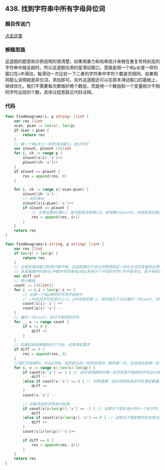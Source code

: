 ## 438. 找到字符串中所有字母异位词

### 题目传送门

[点击这里](https://leetcode.cn/problems/find-all-anagrams-in-a-string/)

### 解题思路

这道题的题意和示例说明的很清楚，如果用暴力和哈希统计来做在重复性特别高的字符串中就会超时。所以这道题应用的是滑动窗口，思路是用一个和`p`长度一样的窗口在`s`中滑动，每滑动一次比较一下二者的字符串中字符个数是否相同，如果相同那么说明就是异位词，添加即可。另外这道题还可以在原本滑动窗口的基础上，继续优化，我们不需要每次都维护两个数组，而是用一个数组和一个变量统计不相同字符出现的个数，具体过程思路见代码注释。

### 代码

```go
func findAnagrams(s, p string) []int {
	var res []int
	sLen, pLen := len(s), len(p)
	if sLen < pLen {
		return res
	}
	// 建一个和p大小一样的滑动窗口，统计字符
	var sCount, pCount [26]int
	for i, ch := range p {
		sCount[s[i]-'a']++
		pCount[ch-'a']++
	}
	if sCount == pCount {
		res = append(res, 0)
	}

	for i, ch := range s[:sLen-pLen] {
		sCount[ch-'a']--
		// 向后滑动
		sCount[s[i+pLen]-'a']++
		if sCount == pCount {
			// 注意这里的i要+1，每次都是去除第i位，新增第i+pLen位，也就是滑动窗口移动了一位
			res = append(res, i+1)
		}
	}
	return res
}
```

```go
func findAnagrams(s string, p string) []int {
	var res []int
	if len(s) < len(p) {
		return res
	}
	// 正常的滑动窗口和统计都不难，这道题难在于优化的思想和这一优化方法的变量的处理
	// 该变量维护的是在s中取的字符串和p相比有多少个不同的字符(并不是异位，是不相同)
	var diff int
	// 统计数组
	count := [26]int{}
	for i := 0;i < len(p);i ++ {
		// 从第一个和p相同的字符开始统计
		// s中出现字符在统计上+1，p中出现的就-1，目的是为了之后遍历一次count，统计不相同的字符。
		count[s[i]-'a'] ++
		count[p[i]-'a'] --
	}
	// 遍历一次count，统计不相同的字符
	for _, v := range count {
		if v != 0 {
			diff ++
		}
	}
	// 如果起始处就做到diff为0，说明满足要求
	if diff == 0 {
		res = append(res, 0)
	}
	//我们开始便利，也从0开始，目的是从这一刻开始滑动，删除第一位，在结尾处新增一位保持长度，该思路和正常的滑动窗口思想一样。
	for i, v := range s[:len(s)-len(p)] {
		if count[v-'a'] == 1 { // 此时说明删除的第一位字符是不相同的字符且只有一次，diff要-1(如果数量超过了1个即大于1的话，diff不能减，因为同样有不相同的字符，只是数量减少，对count的统计维护在下面进行)
			diff --
		}else if count[v-'a'] == 0 { // 同样道理，此时说明本来该字符满足数量相同或者根本就没出现过该字符，在该位置即将被删除一个，那么diff就要+1
			diff ++
		}
		count[v-'a'] --

		// 对新添加的字符进行处理
		if count[s[i+len(p)]-'a'] == -1 { // 该情况下是本来p中的一个在字符，s的滑动窗口中没有，在结尾处新添加的字符弥补了一下，所以diff要-1
			diff --
		}else if count[s[i+len(p)]-'a'] == 0 { // 该情况下是新增字符在原先的s滑动窗口中和p对比，数量相同或者并没有出现，现在新增了一个，那么diff就要+1
			diff ++
		}
		count[s[i+len(p)]-'a']++

		if diff == 0 {
			res = append(res, i+1)
		}
	}
	return res
}

```